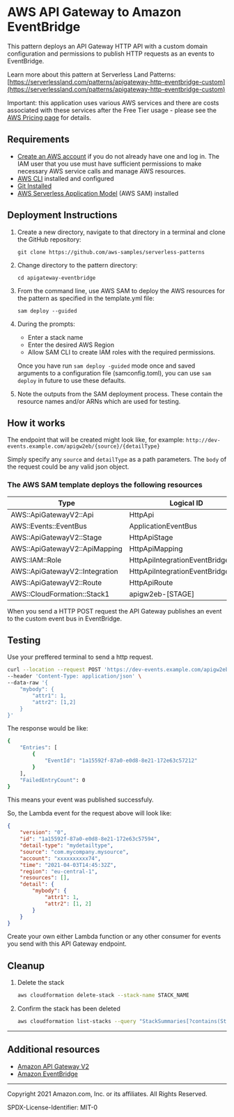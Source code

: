 # AWS API Gateway to Amazon EventBridge

This pattern deploys an API Gateway HTTP API with a custom domain configuration and permissions to publish HTTP requests as an events to EventBridge.

Learn more about this pattern at Serverless Land Patterns: [https://serverlessland.com/patterns/apigateway-http-eventbridge-custom](https://serverlessland.com/patterns/apigateway-http-eventbridge-custom)

Important: this application uses various AWS services and there are costs associated with these services after the Free Tier usage - please see the [AWS Pricing page](https://aws.amazon.com/pricing/) for details.

## Requirements

* [Create an AWS account](https://portal.aws.amazon.com/gp/aws/developer/registration/index.html) if you do not already have one and log in. The IAM user that you use must have sufficient permissions to make necessary AWS service calls and manage AWS resources.
* [AWS CLI](https://docs.aws.amazon.com/cli/latest/userguide/install-cliv2.html) installed and configured
* [Git Installed](https://git-scm.com/book/en/v2/Getting-Started-Installing-Git)
* [AWS Serverless Application Model](https://docs.aws.amazon.com/serverless-application-model/latest/developerguide/serverless-sam-cli-install.html) (AWS SAM) installed

## Deployment Instructions

1. Create a new directory, navigate to that directory in a terminal and clone the GitHub repository:
    ```
    git clone https://github.com/aws-samples/serverless-patterns
    ```
1. Change directory to the pattern directory:
    ```
    cd apigateway-eventbridge
    ```
1. From the command line, use AWS SAM to deploy the AWS resources for the pattern as specified in the template.yml file:
    ```
    sam deploy --guided
    ```
1. During the prompts:
    * Enter a stack name
    * Enter the desired AWS Region
    * Allow SAM CLI to create IAM roles with the required permissions.

    Once you have run `sam deploy -guided` mode once and saved arguments to a configuration file (samconfig.toml), you can use `sam deploy` in future to use these defaults.

1. Note the outputs from the SAM deployment process. These contain the resource names and/or ARNs which are used for testing.

## How it works

The endpoint that will be created might look like, for example: `http://dev-events.example.com/apigw2eb/{source}/{detailType}`

Simply specify any `source` and `detailType` as a path parameters. The `body` of the request could be any valid json object.

### The AWS SAM template deploys the following resources

| Type | Logical ID |
| --- | --- |
| AWS::ApiGatewayV2::Api | HttpApi |
| AWS::Events::EventBus | ApplicationEventBus |
| AWS::ApiGatewayV2::Stage | HttpApiStage |
| AWS::ApiGatewayV2::ApiMapping | HttpApiMapping |
| AWS::IAM::Role | HttpApiIntegrationEventBridgeRole |
| AWS::ApiGatewayV2::Integration | HttpApiIntegrationEventBridge |
| AWS::ApiGatewayV2::Route | HttpApiRoute |
| AWS::CloudFormation::Stack1 | apigw2eb-[STAGE] |

When you send a HTTP POST request the API Gateway publishes an event to the custom event bus in EventBridge.

## Testing

Use your preffered terminal to send a http request.

```bash
curl --location --request POST 'https://dev-events.example.com/apigw2eb/mysource/mydetailtype' \
--header 'Content-Type: application/json' \
--data-raw '{
    "mybody": {
        "attr1": 1,
        "attr2": [1,2]
    }
}'
```

The response would be like:

```bash
{
    "Entries": [
        {
            "EventId": "1a15592f-87a0-e0d8-8e21-172e63c57212"
        }
    ],
    "FailedEntryCount": 0
}
```

This means your event was published successfuly.

So, the Lambda event for the request above will look like:

```json
{
    "version": "0",
    "id": "1a15592f-87a0-e0d8-8e21-172e63c57594",
    "detail-type": "mydetailtype",
    "source": "com.mycompany.mysource",
    "account": "xxxxxxxxxx74",
    "time": "2021-04-03T14:45:32Z",
    "region": "eu-central-1",
    "resources": [],
    "detail": {
        "mybody": {
            "attr1": 1,
            "attr2": [1, 2]
        }
    }
}
```

Create your own either Lambda function or any other consumer for events you send with this API Gateway endpoint.

## Cleanup

1. Delete the stack
    ```bash
    aws cloudformation delete-stack --stack-name STACK_NAME
    ```
1. Confirm the stack has been deleted
    ```bash
    aws cloudformation list-stacks --query "StackSummaries[?contains(StackName,'STACK_NAME')].StackStatus"
    ```
----

## Additional resources

- [Amazon API Gateway V2](https://docs.aws.amazon.com/AWSCloudFormation/latest/UserGuide/AWS_ApiGatewayV2.html)
- [Amazon EventBridge](https://docs.aws.amazon.com/AWSCloudFormation/latest/UserGuide/AWS_Events.html)

---

Copyright 2021 Amazon.com, Inc. or its affiliates. All Rights Reserved.

SPDX-License-Identifier: MIT-0
